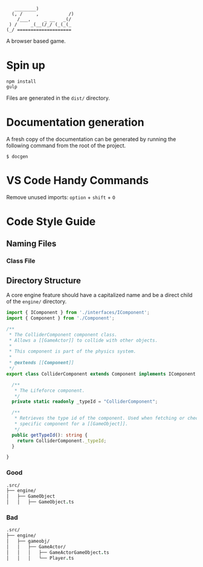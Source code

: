 ```
   ________)
  (, /     ,           /)
    /___,     _ __   _(/
 ) /     _(__(/_/ (_(_(_
(_/ ====================
```
A browser based game.

# Spin up

```npm
npm install
gulp
```

Files are generated in the `dist/` directory.

# Documentation generation

A fresh copy of the documentation can be generated by running the following
command from the root of the project.
```
$ docgen
```

# VS Code Handy Commands

Remove unused imports:
`option` + `shift` + `O`

# Code Style Guide

## Naming Files

### Class File

## Directory Structure

A core engine feature should have a capitalized name and be a direct child of
the `engine/` directory.

```ts
import { IComponent } from './interfaces/IComponent';
import { Component } from './Component';

/**
 * The ColliderComponent component class.
 * Allows a [[GameActor]] to collide with other objects.
 *
 * This component is part of the physics system.
 *
 * @extends [[Component]]
 */
export class ColliderComponent extends Component implements IComponent {

  /**
   * The Lifeforce component.
   */
  private static readonly _typeId = "ColliderComponent";

  /**
   * Retrieves the type id of the component. Used when fetching or checking a
   * specific component for a [[GameObject]].
   */
  public getTypeId(): string {
    return ColliderComponent._typeId;
  }

}

```


### Good
```fs
.src/
├── engine/
│   ├── GameObject
│   │   ├── GameObject.ts
```
### Bad

```fs
.src/
├── engine/
│   ├── gameobj/
│   │   ├── GameActor/
│   │   │   ├── GameActorGameObject.ts
│   │   │   └── Player.ts
```
